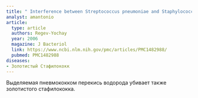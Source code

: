 ```yaml
---
title: " Interference between Streptococcus pneumoniae and Staphylococcus aureus: In vitro hydrogen peroxide-mediated killing by Streptococcus pneumoniae"
analyst: amantonio
article:
  type: article
  authors: Regev-Yochay
  year: 2006
  magazine: J Bacteriol
  link: https://www.ncbi.nlm.nih.gov/pmc/articles/PMC1482988/
  pubmed: PMC1482988
diseases:
- Золотистый Стафилококк
---
```


Выделяемая пневмококком перекись водорода убивает также золотистого стафилококка.
